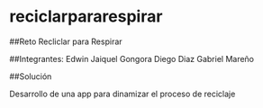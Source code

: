 # reciclarpararespirar
##Reto
Recliclar para Respirar

##Integrantes:
Edwin Jaiquel Gongora
Diego Diaz
Gabriel Mareño

##Solución

Desarrollo de una app para dinamizar el proceso de reciclaje
